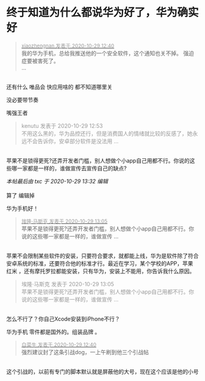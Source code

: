 # 终于知道为什么都说华为好了，华为确实好


<div class="quote"><blockquote><font size="2"><a href="https://www.hostloc.com/forum.php?mod=redirect&amp;goto=findpost&amp;pid=9368740&amp;ptid=759768" target="_blank"><font color="#999999">xiaozhengnan 发表于 2020-10-29 12:40</font></a></font><br />
我的华为手机，总给我推送他的一个安全软件，这个通知也关不掉。 强迫症要被害死了。<br />
 ...</blockquote></div><br />
还有什么 唯品会 快应用啥的 都不知道哪里关

没必要带节奏

嘴强王者

<div class="quote"><blockquote><font color="#999999">kenutu 发表于 2020-10-29 12:53</font><br />
<font color="#999999">不用这么黑的，华为品控还行，但是消费国人的情绪就比较的反感了，她永远不会告诉你，安卓部分软件是没法用 ...</font></blockquote></div><br />
苹果不是锁得更死?还弄开发者门槛，别人想做个小app自己用都不行。你说的这些哪一家都是一样的，谁做宣传去宣传自己的缺点?

<i class="pstatus"> 本帖最后由 txc 于 2020-10-29 13:32 编辑 </i><br />
<br />
算了 编辑掉<br />


华为手机好！

<div class="quote"><blockquote><font size="2"><a href="https://www.hostloc.com/forum.php?mod=redirect&amp;goto=findpost&amp;pid=9368819&amp;ptid=759768" target="_blank"><font color="#999999">埃隆·马斯克 发表于 2020-10-29 13:05</font></a></font><br />
苹果不是锁得更死?还弄开发者门槛，别人想做个小app自己用都不行。你说的这些哪一家都是一样的，谁做宣传 ...</blockquote></div><br />
苹果不会限制某些软件的安装，只要符合要求，就都能上线，华为是软件除了符合安卓系统的标准，还要符合他的标准才行。最近在学习，某个学校的APP，苹果 红米 ，还有摩托罗拉都能安装，只有华为，安装上不能用，你告诉我什么原因。

<div class="quote"><blockquote><font color="#999999">埃隆·马斯克 发表于 2020-10-29 13:05</font><br />
<font color="#999999">苹果不是锁得更死?还弄开发者门槛，别人想做个小app自己用都不行。你说的这些哪一家都是一样的，谁做宣传 ...</font></blockquote></div><br />
怎么不行了？你自己Xcode安装到iPhone不行？

华为手机 零件都是国外的。组装品牌 。

<div class="quote"><blockquote><font size="2"><a href="https://www.hostloc.com/forum.php?mod=redirect&amp;goto=findpost&amp;pid=9368741&amp;ptid=759768" target="_blank"><font color="#999999">白菜牛 发表于 2020-10-29 12:40</font></a></font><br />
强烈建议封了这条引战dog，一上午刷到他三个引战帖</blockquote></div><br />
这个引战的，以前有专门的脚本默认就是屏蔽他的大号，现在这个应该是他的小号
